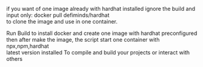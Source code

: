 if you want of one image already with hardhat installed ignore the build and  
input only: docker pull defiminds/hardhat  
to clone the image and use in one container.  

Run Build to install docker and create one image with hardhat preconfigured  
then after make the image, the script start one container with npx,npm,hardhat  
latest version installed  To compile and build your projects or interact with others  
